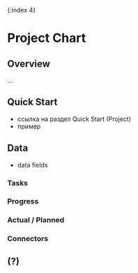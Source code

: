 {:index 4}
# Project Chart

## Overview

...

## Quick Start

* ссылка на раздел Quick Start (Project)
* пример

## Data

* data fields

### Tasks

### Progress

### Actual / Planned

### Connectors

## (?)